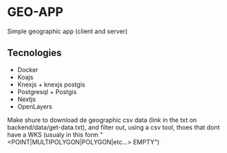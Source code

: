 # GEO-APP

Simple geographic app (client and server)

## Tecnologies
- Docker
- Koajs
- Knexjs + knexjs postgis
- Postgresql + Postgis
- Nextjs
- OpenLayers

Make shure to download de geographic csv data (link in the txt on backend/data/get-data.txt), and filter out, using a csv tool, thoes that dont have a WKS (usualy in this form "<POINT|MULTIPOLYGON|POLYGON|etc...> EMPTY")
